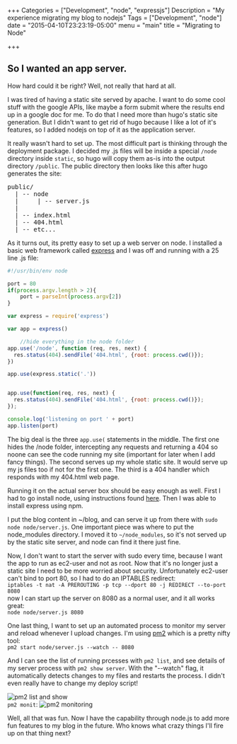 +++
Categories = ["Development", "node", "expressjs"]
Description = "My experience migrating my blog to nodejs"
Tags = ["Development", "node"]
date = "2015-04-10T23:23:19-05:00"
menu = "main"
title = "Migrating to Node"

+++

## So I wanted an app server.

How hard could it be right?  Well, not really that hard at all.  

I was tired of having a static site served by apache.  I want to do some cool stuff with the google APIs, like maybe a form submit where the results end up in a google doc for me.  To do that I need more than hugo's static site generation.  But I didn't want to get rid of hugo because I like a lot of it's features, so I added nodejs on top of it as the application server.

It really wasn't hard to set up.  The most difficult part is thinking through the deployment package.  I decided my .js files will be inside a special `/node` directory inside `static`, so hugo will copy them as-is into the output directory `/public`.  The public directory then looks like this after hugo generates the site:

<pre>
public/
  | -- node
  |     | -- server.js
  |
  | -- index.html
  | -- 404.html
  | -- etc...
</pre>

As it turns out, its pretty easy to set up a web server on node.  I installed a basic web framework called [express](http://expressjs.com/) and I was off and running with a 25 line .js file:

```javascript
#!/usr/bin/env node

port = 80
if(process.argv.length > 2){
	port = parseInt(process.argv[2])
}

var express = require('express')

var app = express()

	//hide everything in the node folder
app.use('/node', function (req, res, next) {
  res.status(404).sendFile('404.html', {root: process.cwd()});
})

app.use(express.static('.'))


app.use(function(req, res, next) {
  res.status(404).sendFile('404.html', {root: process.cwd()});
});

console.log('listening on port ' + port)
app.listen(port)
```

The big deal is the three `app.use(` statements in the middle.  The first one hides the /node folder, intercepting any requests and returning a 404 so noone can see the code running my site (important for later when I add fancy things).  The second serves up my whole static site.  It would serve up my js files too if not for the first one.  The third is a 404 handler which responds with my 404.html web page.

Running it on the actual server box should be easy enough as well.  First I had to go install node, using instructions found [here](https://github.com/joyent/node/wiki/Installing-Node.js-via-package-manager#enterprise-linux-and-fedora).  Then I was able to install express using npm.

I put the blog content in ~/blog, and can serve it up from there with `sudo node node/server.js`.  One important piece was where to put the node_modules directory.  I moved it to `~/node_modules`, so it's not served up by the static site server, and node can find it there just fine.

Now, I don't want to start the server with sudo every time, because I want the app to run as ec2-user and not as root.  Now that it's no longer just a static site I need to be more worried about security.  Unfortunately ec2-user can't bind to port 80, so I had to do an IPTABLES redirect:  
`iptables -t nat -A PREROUTING -p tcp --dport 80 -j REDIRECT --to-port 8080`  
now I can start up the server on 8080 as a normal user, and it all works great:  
`node node/server.js 8080`

One last thing, I want to set up an automated process to monitor my server and reload whenever I upload changes.  I'm using [pm2](https://github.com/Unitech/pm2) which is a pretty nifty tool:    
`pm2 start node/server.js --watch -- 8080`

And I can see the list of running prcesses with `pm2 list`, and see details of my server process with `pm2 show server`.  With the "--watch" flag, it automatically detects changes to my files and restarts the process.  I didn't even really have to change my deploy script!

![pm2 list and show](/images/pm2-list-show.png)  
`pm2 monit`:
![pm2 monitoring](/images/pm2-monitoring.png)

Well, all that was fun.  Now I have the capability through node.js to add more fun features to my blog in the future.  Who knows what crazy things I'll fire up on that thing next?